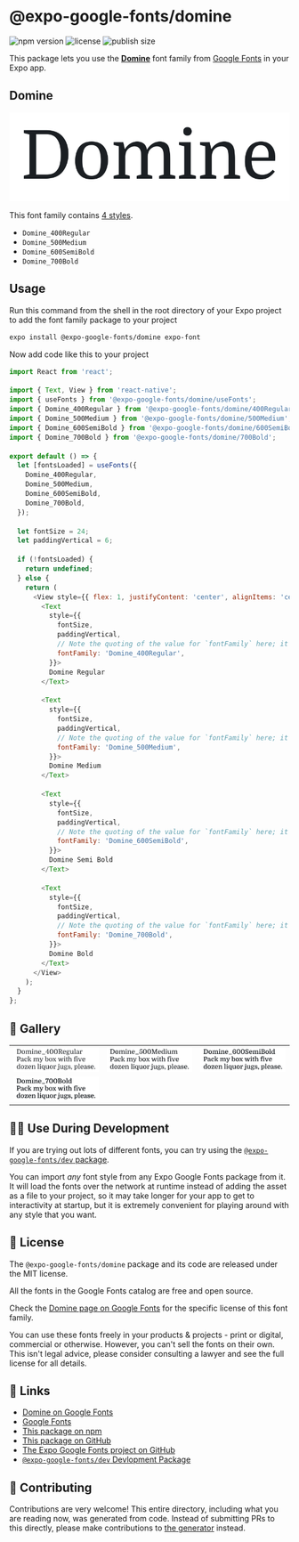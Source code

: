 # @expo-google-fonts/domine

![npm version](https://flat.badgen.net/npm/v/@expo-google-fonts/domine)
![license](https://flat.badgen.net/github/license/expo/google-fonts)
![publish size](https://flat.badgen.net/packagephobia/install/@expo-google-fonts/domine)

This package lets you use the [**Domine**](https://fonts.google.com/specimen/Domine) font family from [Google Fonts](https://fonts.google.com/) in your Expo app.

## Domine

![Domine](./font-family.png)

This font family contains [4 styles](#-gallery).

- `Domine_400Regular`
- `Domine_500Medium`
- `Domine_600SemiBold`
- `Domine_700Bold`

## Usage

Run this command from the shell in the root directory of your Expo project to add the font family package to your project
```sh
expo install @expo-google-fonts/domine expo-font
```

Now add code like this to your project
```js
import React from 'react';

import { Text, View } from 'react-native';
import { useFonts } from '@expo-google-fonts/domine/useFonts';
import { Domine_400Regular } from '@expo-google-fonts/domine/400Regular';
import { Domine_500Medium } from '@expo-google-fonts/domine/500Medium';
import { Domine_600SemiBold } from '@expo-google-fonts/domine/600SemiBold';
import { Domine_700Bold } from '@expo-google-fonts/domine/700Bold';

export default () => {
  let [fontsLoaded] = useFonts({
    Domine_400Regular,
    Domine_500Medium,
    Domine_600SemiBold,
    Domine_700Bold,
  });

  let fontSize = 24;
  let paddingVertical = 6;

  if (!fontsLoaded) {
    return undefined;
  } else {
    return (
      <View style={{ flex: 1, justifyContent: 'center', alignItems: 'center' }}>
        <Text
          style={{
            fontSize,
            paddingVertical,
            // Note the quoting of the value for `fontFamily` here; it expects a string!
            fontFamily: 'Domine_400Regular',
          }}>
          Domine Regular
        </Text>

        <Text
          style={{
            fontSize,
            paddingVertical,
            // Note the quoting of the value for `fontFamily` here; it expects a string!
            fontFamily: 'Domine_500Medium',
          }}>
          Domine Medium
        </Text>

        <Text
          style={{
            fontSize,
            paddingVertical,
            // Note the quoting of the value for `fontFamily` here; it expects a string!
            fontFamily: 'Domine_600SemiBold',
          }}>
          Domine Semi Bold
        </Text>

        <Text
          style={{
            fontSize,
            paddingVertical,
            // Note the quoting of the value for `fontFamily` here; it expects a string!
            fontFamily: 'Domine_700Bold',
          }}>
          Domine Bold
        </Text>
      </View>
    );
  }
};

```

## 🔡 Gallery


||||
|-|-|-|
|![Domine_400Regular](.//400Regular/Domine_400Regular.ttf.png)|![Domine_500Medium](.//500Medium/Domine_500Medium.ttf.png)|![Domine_600SemiBold](.//600SemiBold/Domine_600SemiBold.ttf.png)||
|![Domine_700Bold](.//700Bold/Domine_700Bold.ttf.png)||||


## 👩‍💻 Use During Development

If you are trying out lots of different fonts, you can try using the [`@expo-google-fonts/dev` package](https://github.com/freeboub/google-fonts/tree/master/font-packages/dev#readme).

You can import *any* font style from any Expo Google Fonts package from it. It will load the fonts
over the network at runtime instead of adding the asset as a file to your project, so it may take longer
for your app to get to interactivity at startup, but it is extremely convenient
for playing around with any style that you want.

## 📖 License

The `@expo-google-fonts/domine` package and its code are released under the MIT license.

All the fonts in the Google Fonts catalog are free and open source.

Check the [Domine page on Google Fonts](https://fonts.google.com/specimen/Domine) for the specific license of this font family.

You can use these fonts freely in your products & projects - print or digital, commercial or otherwise. However, you can't sell the fonts on their own. This isn't legal advice, please consider consulting a lawyer and see the full license for all details.

## 🔗 Links

- [Domine on Google Fonts](https://fonts.google.com/specimen/Domine)
- [Google Fonts](https://fonts.google.com/)
- [This package on npm](https://www.npmjs.com/package/@expo-google-fonts/domine)
- [This package on GitHub](https://github.com/freeboub/google-fonts/tree/master/font-packages/domine)
- [The Expo Google Fonts project on GitHub](https://github.com/freeboub/google-fonts)
- [`@expo-google-fonts/dev` Devlopment Package](https://github.com/freeboub/google-fonts/tree/master/font-packages/dev)

## 🤝 Contributing

Contributions are very welcome! This entire directory, including what you are reading now, was generated from code. Instead of submitting PRs to this directly, please make contributions to [the generator](https://github.com/freeboub/google-fonts/tree/master/packages/generator) instead.
